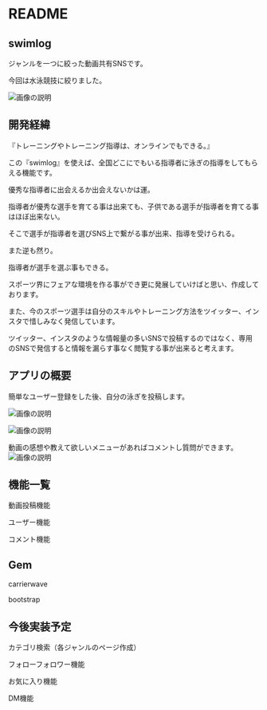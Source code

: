 # README



## swimlog
ジャンルを一つに絞った動画共有SNSです。

今回は水泳競技に絞りました。


![画像の説明](https://i.gyazo.com/3d0f66b7d32e84dfcd6b3acf2216e23f.jpg)




## 開発経緯
『トレーニングやトレーニング指導は、オンラインでもできる。』

この『swimlog』を使えば、全国どこにでもいる指導者に泳ぎの指導をしてもらえる機能です。

優秀な指導者に出会えるか出会えないかは運。

指導者が優秀な選手を育てる事は出来ても、子供である選手が指導者を育てる事はほぼ出来ない。

そこで選手が指導者を選びSNS上で繋がる事が出来、指導を受けられる。

また逆も然り。

指導者が選手を選ぶ事もできる。

スポーツ界にフェアな環境を作る事ができ更に発展していけばと思い、作成しております。

また、今のスポーツ選手は自分のスキルやトレーニング方法をツイッター、インスタで惜しみなく発信しています。

ツイッター、インスタのような情報量の多いSNSで投稿するのではなく、専用のSNSで発信すると情報を漏らす事なく閲覧する事が出来ると考えます。




## アプリの概要

簡単なユーザー登録をした後、自分の泳ぎを投稿します。

![画像の説明](https://i.gyazo.com/5f25bb69c1f04a2e997305c153c919b2.png)


![画像の説明](https://i.gyazo.com/3d0f66b7d32e84dfcd6b3acf2216e23f.jpg)


動画の感想や教えて欲しいメニューがあればコメントし質問ができます。
![画像の説明](https://i.gyazo.com/dc06cc2a541234186769d99df33822cc.mp4g)




## 機能一覧
動画投稿機能

ユーザー機能

コメント機能




## Gem
carrierwave

bootstrap




## 今後実装予定
カテゴリ検索（各ジャンルのページ作成）

フォローフォロワー機能

お気に入り機能

DM機能
